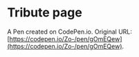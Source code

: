 # Tribute page

A Pen created on CodePen.io. Original URL: [https://codepen.io/Zo-/pen/gOmEQew](https://codepen.io/Zo-/pen/gOmEQew).


